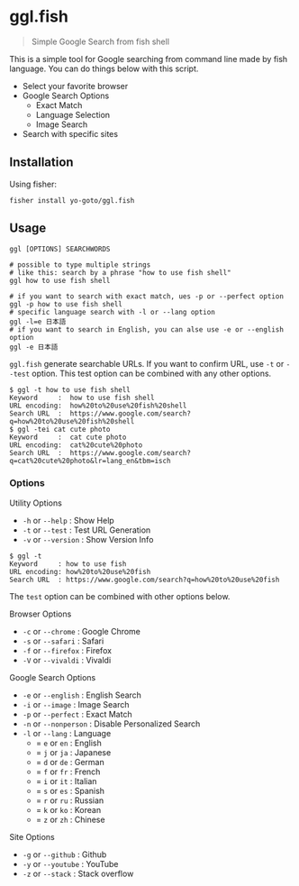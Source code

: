 # ggl.fish

> Simple Google Search from fish shell

This is a simple tool for Google searching from command line made by fish language. You can do things below with this script.

- Select your favorite browser
- Google Search Options
    - Exact Match
    - Language Selection
    - Image Search
- Search with specific sites

## Installation

Using fisher:

```shell
fisher install yo-goto/ggl.fish
```

## Usage

```shell
ggl [OPTIONS] SEARCHWORDS

# possible to type multiple strings
# like this: search by a phrase "how to use fish shell"
ggl how to use fish shell

# if you want to search with exact match, ues -p or --perfect option
ggl -p how to use fish shell
# specific language search with -l or --lang option
ggl -l=e 日本語
# if you want to search in English, you can alse use -e or --english option
ggl -e 日本語
```

`ggl.fish` generate searchable URLs.
If you want to confirm URL, use `-t` or `--test` option.
This test option can be combined with any other options.

```shell
$ ggl -t how to use fish shell
Keyword     :  how to use fish shell
URL encoding:  how%20to%20use%20fish%20shell
Search URL  :  https://www.google.com/search?q=how%20to%20use%20fish%20shell
$ ggl -tei cat cute photo
Keyword     :  cat cute photo
URL encoding:  cat%20cute%20photo
Search URL  :  https://www.google.com/search?q=cat%20cute%20photo&lr=lang_en&tbm=isch
```

### Options

Utility Options
- `-h` or `--help`      : Show Help
- `-t` or `--test`      : Test URL Generation
- `-v` or `--version`   : Show Version Info

```shell
$ ggl -t 
Keyword     : how to use fish
URL encoding: how%20to%20use%20fish
Search URL  : https://www.google.com/search?q=how%20to%20use%20fish
```

The `test` option can be combined with other options below. 

Browser Options
- `-c` or `--chrome`    : Google Chrome
- `-s` or `--safari`    : Safari
- `-f` or `--firefox`   : Firefox
- `-V` or `--vivaldi`   : Vivaldi

Google Search Options
- `-e` or `--english`   : English Search
- `-i` or `--image`     : Image Search
- `-p` or `--perfect`   : Exact Match
- `-n` or `--nonperson` : Disable Personalized Search
- `-l` or `--lang`      : Language
    - = `e` or `en`     : English
    - = `j` or `ja`     : Japanese
    - = `d` or `de`     : German
    - = `f` or `fr`     : French
    - = `i` or `it`     : Italian
    - = `s` or `es`     : Spanish
    - = `r` or `ru`     : Russian
    - = `k` or `ko`     : Korean
    - = `z` or `zh`     : Chinese

Site Options
- `-g` or `--github`    : Github
- `-y` or `--youtube`   : YouTube
- `-z` or `--stack`     : Stack overflow


